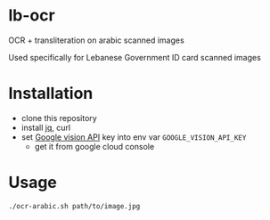 # lb-ocr
OCR + transliteration on arabic scanned images

Used specifically for Lebanese Government ID card scanned images

# Installation

- clone this repository
- install [jq](https://stedolan.github.io/jq/), curl
- set [Google vision API](https://cloud.google.com/vision/docs/ocr) key into env var `GOOGLE_VISION_API_KEY`
  - get it from google cloud console

# Usage

    ./ocr-arabic.sh path/to/image.jpg
